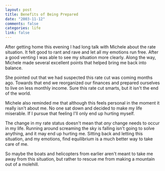 ```yaml
--- 
layout: post
title: Benefits of Being Prepared
date: "2003-11-12"
comments: false
categories: life
link: false
---
```

After getting home this evening I had long talk with Michele about the rate situation. It felt good to rant and rave and let all my emotions run free. After a good venting I was able to see my situation more clearly. Along the way, Michele made several excellent points that helped bring me back into balance.

She pointed out that we had suspected this rate cut was coming months ago. Towards that end we reorganized our finances and prepared ourselves to live on less monthly income. Sure this rate cut smarts, but it isn't the end of the world.

Michele also reminded me that although this feels personal in the moment it really isn't about me. No one sat down and decided to make my life miserable. If I pursue that feeling I'll only end up hurting myself.

The change in my rate status doesn't mean that <i>any</i> change needs to occur in my life. Running around screaming the sky is falling isn't going to solve anything, and it may end up hurting me. Sitting back and letting this situation, and my emotions, find equilibrium is a much better way to take care of me.

So maybe the boats and helicopters from earlier aren't meant to take me away from this situation, but rather to rescue me from making a mountain out of a molehill.
